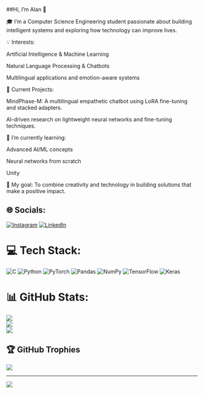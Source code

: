 ##Hi, I’m Alan 👋

🎓 I’m a Computer Science Engineering student passionate about building intelligent systems and exploring how technology can improve lives.<br/>

💡 Interests:<br/>

Artificial Intelligence & Machine Learning<br/>

Natural Language Processing & Chatbots<br/>

Multilingual applications and emotion-aware systems<br/>

🚀 Current Projects:<br/>

MindPhase-M: A multilingual empathetic chatbot using LoRA fine-tuning and stacked adapters.<br/>

AI-driven research on lightweight neural networks and fine-tuning techniques.<br/>

🌱 I’m currently learning:<br/>

Advanced AI/ML concepts<br/>

Neural networks from scratch<br/>

Unity<br/>

📌 My goal: To combine creativity and technology in building solutions that make a positive impact.<br/>




## 🌐 Socials:
[![Instagram](https://img.shields.io/badge/Instagram-%23E4405F.svg?logo=Instagram&logoColor=white)](https://instagram.com/alanoospear) [![LinkedIn](https://img.shields.io/badge/LinkedIn-%230077B5.svg?logo=linkedin&logoColor=white)](https://linkedin.com/in/https://www.linkedin.com/in/alan-john-shibu-a-70b862254?utm_source=share&utm_campaign=share_via&utm_content=profile&utm_medium=android_app) 

# 💻 Tech Stack:
![C](https://img.shields.io/badge/c-%2300599C.svg?style=for-the-badge&logo=c&logoColor=white) ![Python](https://img.shields.io/badge/python-3670A0?style=for-the-badge&logo=python&logoColor=ffdd54) ![PyTorch](https://img.shields.io/badge/PyTorch-%23EE4C2C.svg?style=for-the-badge&logo=PyTorch&logoColor=white) ![Pandas](https://img.shields.io/badge/pandas-%23150458.svg?style=for-the-badge&logo=pandas&logoColor=white) ![NumPy](https://img.shields.io/badge/numpy-%23013243.svg?style=for-the-badge&logo=numpy&logoColor=white) ![TensorFlow](https://img.shields.io/badge/TensorFlow-%23FF6F00.svg?style=for-the-badge&logo=TensorFlow&logoColor=white) ![Keras](https://img.shields.io/badge/Keras-%23D00000.svg?style=for-the-badge&logo=Keras&logoColor=white)
# 📊 GitHub Stats:
![](https://github-readme-stats.vercel.app/api?username=Alanjohnshibua&theme=merko&hide_border=false&include_all_commits=false&count_private=false)<br/>
![](https://nirzak-streak-stats.vercel.app/?user=Alanjohnshibua&theme=merko&hide_border=false)<br/>
![](https://github-readme-stats.vercel.app/api/top-langs/?username=Alanjohnshibua&theme=merko&hide_border=false&include_all_commits=false&count_private=false&layout=compact)

## 🏆 GitHub Trophies
![](https://github-profile-trophy.vercel.app/?username=Alanjohnshibua&theme=merko&no-frame=false&no-bg=true&margin-w=4)

---
[![](https://visitcount.itsvg.in/api?id=Alanjohnshibua&icon=0&color=0)](https://visitcount.itsvg.in)

<!-- Proudly created with GPRM ( https://gprm.itsvg.in ) -->
